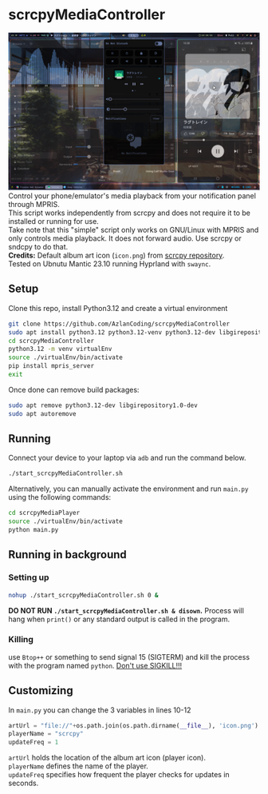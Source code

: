 # scrcpyMediaController
![Screenshot of scrcpyMediaController in swaync](Screenshots/Screenshot_02-Jun_10-38-55_26599.png)
Control your phone/emulator's media playback from your notification panel through MPRIS.<br>
This script works independently from scrcpy and does not require it to be installed or running for use.<br>
Take note that this "simple" script only works on GNU/Linux with MPRIS and only controls media playback. 
It does not forward audio. Use scrcpy or sndcpy to do that.<br>
**Credits:** Default album art icon (`icon.png`) from [scrcpy repository](https://github.com/Genymobile/scrcpy/blob/master/app/data/icon.png).<br>
Tested on Ubnutu Mantic 23.10 running Hyprland with `swaync`.


## Setup
Clone this repo, install Python3.12 and create a virtual environment
```bash
git clone https://github.com/AzlanCoding/scrcpyMediaController
sudo apt install python3.12 python3.12-venv python3.12-dev libgirepository1.0-dev
cd scrcpyMediaController
python3.12 -m venv virtualEnv
source ./virtualEnv/bin/activate
pip install mpris_server
exit
```
Once done can remove build packages:
```bash
sudo apt remove python3.12-dev libgirepository1.0-dev
sudo apt autoremove
```


## Running
Connect your device to your laptop via `adb` and run the command below.
```bash
./start_scrcpyMediaController.sh
```

Alternatively, you can manually activate the environment and run `main.py` using the following commands:
```bash
cd scrcpyMediaPlayer
source ./virtualEnv/bin/activate
python main.py
```


## Running in background
### Setting up
```bash
nohup ./start_scrcpyMediaController.sh 0 &
```
**DO NOT RUN `./start_scrcpyMediaController.sh & disown`.** Process will hang when `print()` or any standard output is called in the program.

### Killing
use `Btop++` or something to send signal 15 (SIGTERM) and kill the process with the program named `python`. [Don't use SIGKILL!!!](https://turnoff.us/geek/dont-sigkill/?ref=linuxhandbook.com)


## Customizing
In `main.py` you can change the 3 variables in lines 10-12
```python
artUrl = "file://"+os.path.join(os.path.dirname(__file__), 'icon.png')
playerName = "scrcpy"
updateFreq = 1
```
`artUrl` holds the location of the album art icon (player icon).<br>
`playerName` defines the name of the player.<br>
`updateFreq` specifies how frequent the player checks for updates in seconds.
